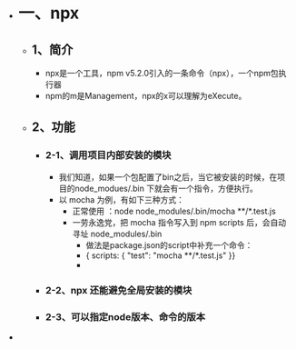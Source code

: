- # 一、npx
	- ## 1、简介
		- npx是一个工具，npm v5.2.0引入的一条命令（npx），一个npm包执行器
		- npm的m是Management，npx的x可以理解为eXecute。
	- ## 2、功能
		- ### 2-1、调用项目内部安装的模块
			- 我们知道，如果一个包配置了bin之后，当它被安装的时候，在项目的node_modues/.bin 下就会有一个指令，方便执行。
			- 以 mocha 为例，有如下三种方式：
				- 正常使用 ：node node_modules/.bin/mocha **/*.test.js
				- 一劳永逸党，把 mocha 指令写入到 npm scripts 后，会自动寻址 node_modules/.bin
					- 做法是package.json的script中补充一个命令：
					- { scripts: { "test": "mocha **/*.test.js" }}
					-
		- ### 2-2、npx 还能避免全局安装的模块
		- ### 2-3、可以指定node版本、命令的版本
-
